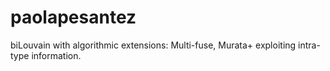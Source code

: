 # paolapesantez
biLouvain with algorithmic extensions: Multi-fuse, Murata+ exploiting intra-type information.
